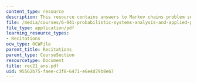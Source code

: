 ```yaml
---
content_type: resource
description: This resource contains answers to Markov chains problem set.
file: /media/courses/6-041-probabilistic-systems-analysis-and-applied-probability-spring-2006/95562b75faeec3f86471e6e4d79b8e67_rec21_ans.pdf
file_type: application/pdf
learning_resource_types:
- Recitations
ocw_type: OCWFile
parent_title: Recitations
parent_type: CourseSection
resourcetype: Document
title: rec21_ans.pdf
uid: 95562b75-faee-c3f8-6471-e6e4d79b8e67
---
```

